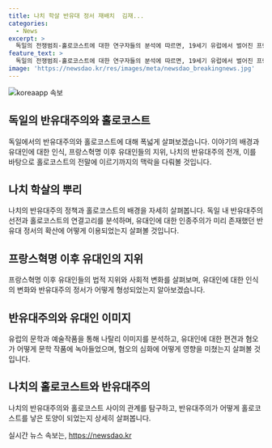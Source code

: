 ```yaml
---
title: 나치 학살 반유대 정서 재배치  김재...
categories:
  - News
excerpt: >
  독일의 전쟁범죄-홀로코스트에 대한 연구자들의 분석에 따르면, 19세기 유럽에서 벌어진 프랑스혁명 이후 유대인들은 법적 평등을 찾았지만, 사회심리적으로는 여전히 격리되고 소외되는 경향을 보였다. 이러한 분위기는 문학작품이나 연극에서도 나타나 유럽 백인들을 열광시켰다. 또한, 나치의 반유대주의는 이미 존재하던 유대인 혐오 관념을 이용하여 확산되었으며, 이는 홀로코스트와 결부되었다. 나치의 반유대주의는 오랜시간동안 유럽의 반유대 정서의 최종적인 결과로 여겨진다. 이에 대한 더 자세한 내용은 팔레스타인으로 돌아가려는 시오니즘 운동과 드레퓌스 사건과의 관련성 등을 다룬다.
feature_text: >
  독일의 전쟁범죄-홀로코스트에 대한 연구자들의 분석에 따르면, 19세기 유럽에서 벌어진 프랑스혁명 이후 유대인들은 법적 평등을 찾았지만, 사회심리적으로는 여전히 격리되고 소외되는 경향을 보였다. 이러한 분위기는 문학작품이나 연극에서도 나타나 유럽 백인들을 열광시켰다. 또한, 나치의 반유대주의는 이미 존재하던 유대인 혐오 관념을 이용하여 확산되었으며, 이는 홀로코스트와 결부되었다. 나치의 반유대주의는 오랜시간동안 유럽의 반유대 정서의 최종적인 결과로 여겨진다. 이에 대한 더 자세한 내용은 팔레스타인으로 돌아가려는 시오니즘 운동과 드레퓌스 사건과의 관련성 등을 다룬다.
image: 'https://newsdao.kr/res/images/meta/newsdao_breakingnews.jpg'
---
```


<p><img src="https://newsdao.kr/res/images/meta/newsdao_breakingnews.jpg" alt="koreaapp 속보" /></p>

<h2 data-ke-size="size26">독일의 반유대주의와 홀로코스트</h2>

<p data-ke-size="size16">독일에서의 반유대주의와 홀로코스트에 대해 폭넓게 살펴보겠습니다. 이야기의 배경과 유대인에 대한 인식, 프랑스혁명 이후 유대인들의 지위, 나치의 반유대주의 전개, 이를 바탕으로 홀로코스트의 전말에 이르기까지의 맥락을 다뤄볼 것입니다.</p>

<h2 data-ke-size="size26">나치 학살의 뿌리</h2>

<p data-ke-size="size16">나치의 반유대주의 정책과 홀로코스트의 배경을 자세히 살펴봅니다. 독일 내 반유대주의 선전과 홀로코스트의 연결고리를 분석하며, 유대인에 대한 인종주의가 미리 존재했던 반유대 정서의 확산에 어떻게 이용되었는지 살펴볼 것입니다.</p>

<h2 data-ke-size="size26">프랑스혁명 이후 유대인의 지위</h2>

<p data-ke-size="size16">프랑스혁명 이후 유대인들의 법적 지위와 사회적 변화를 살펴보며, 유대인에 대한 인식의 변화와 반유대주의 정서가 어떻게 형성되었는지 알아보겠습니다.</p>

<h2 data-ke-size="size26">반유대주의와 유대인 이미지</h2>

<p data-ke-size="size16">유럽의 문학과 예술작품을 통해 나탈리 이미지를 분석하고, 유대인에 대한 편견과 혐오가 어떻게 문학 작품에 녹아들었으며, 혐오의 심화에 어떻게 영향을 미쳤는지 살펴볼 것입니다.</p>

<h2 data-ke-size="size26">나치의 홀로코스트와 반유대주의</h2>

<p data-ke-size="size16">나치의 반유대주의와 홀로코스트 사이의 관계를 탐구하고, 반유대주의가 어떻게 홀로코스트를 낳은 토양이 되었는지 상세히 살펴봅니다.</p>
실시간 뉴스 속보는, <a href="https://newsdao.kr" rel="dofollow">https://newsdao.kr</a>


